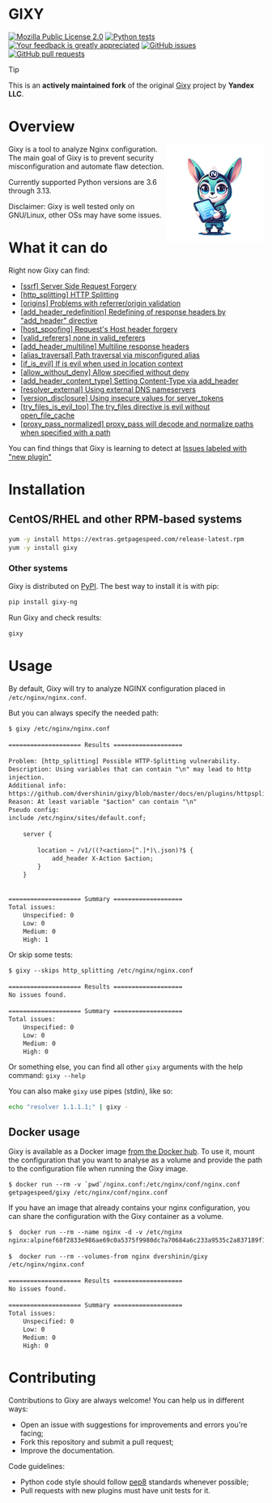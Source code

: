 GIXY
====
[![Mozilla Public License 2.0](https://img.shields.io/github/license/dvershinin/gixy.svg?style=flat-square)](https://github.com/dvershinin/gixy/blob/master/LICENSE)
[![Python tests](https://github.com/dvershinin/gixy/actions/workflows/pythonpackage.yml/badge.svg)](https://github.com/dvershinin/gixy/actions/workflows/pythonpackage.yml)
[![Your feedback is greatly appreciated](https://img.shields.io/maintenance/yes/2023.svg?style=flat-square)](https://github.com/dvershinin/gixy/issues/new)
[![GitHub issues](https://img.shields.io/github/issues/dvershinin/gixy.svg?style=flat-square)](https://github.com/dvershinin/gixy/issues)
[![GitHub pull requests](https://img.shields.io/github/issues-pr/dvershinin/gixy.svg?style=flat-square)](https://github.com/dvershinin/gixy/pulls)

> [!TIP]
> This is an **actively maintained fork** of the original [Gixy](https://github.com/yandex/gixy) project by **Yandex LLC**.  

# Overview
<img align="right" width="192" height="192" src="docs/gixy.png">

Gixy is a tool to analyze Nginx configuration.
The main goal of Gixy is to prevent security misconfiguration and automate flaw detection.

Currently supported Python versions are 3.6 through 3.13.

Disclaimer: Gixy is well tested only on GNU/Linux, other OSs may have some issues.

# What it can do

Right now Gixy can find:

*   [[ssrf] Server Side Request Forgery](https://github.com/dvershinin/gixy/blob/master/docs/en/plugins/ssrf.md)
*   [[http_splitting] HTTP Splitting](https://github.com/dvershinin/gixy/blob/master/docs/en/plugins/httpsplitting.md)
*   [[origins] Problems with referrer/origin validation](https://github.com/dvershinin/gixy/blob/master/docs/en/plugins/origins.md)
*   [[add_header_redefinition] Redefining of response headers by  "add_header" directive](https://github.com/dvershinin/gixy/blob/master/docs/en/plugins/addheaderredefinition.md)
*   [[host_spoofing] Request's Host header forgery](https://github.com/dvershinin/gixy/blob/master/docs/en/plugins/hostspoofing.md)
*   [[valid_referers] none in valid_referers](https://github.com/dvershinin/gixy/blob/master/docs/en/plugins/validreferers.md)
*   [[add_header_multiline] Multiline response headers](https://github.com/dvershinin/gixy/blob/master/docs/en/plugins/addheadermultiline.md)
*   [[alias_traversal] Path traversal via misconfigured alias](https://github.com/dvershinin/gixy/blob/master/docs/en/plugins/aliastraversal.md)
*   [[if_is_evil] If is evil when used in location context](https://github.com/dvershinin/gixy/blob/master/docs/en/plugins/if_is_evil.md)
*   [[allow_without_deny] Allow specified without deny](https://github.com/dvershinin/gixy/blob/master/docs/en/plugins/allow_without_deny.md)
*   [[add_header_content_type] Setting Content-Type via add_header](https://github.com/dvershinin/gixy/blob/master/docs/en/plugins/add_header_content_type.md)
*   [[resolver_external] Using external DNS nameservers](https://blog.zorinaq.com/nginx-resolver-vulns/)
*   [[version_disclosure] Using insecure values for server_tokens](https://github.com/dvershinin/gixy/blob/master/docs/en/plugins/version_disclosure.md)
*   [[try_files_is_evil_too] The try_files directive is evil without open_file_cache](https://www.getpagespeed.com/server-setup/nginx-try_files-is-evil-too)
*   [[proxy_pass_normalized] proxy_pass will decode and normalize paths when specified with a path](https://joshua.hu/proxy-pass-nginx-decoding-normalizing-url-path-dangerous#nginx-proxy_pass)

You can find things that Gixy is learning to detect at [Issues labeled with "new plugin"](https://github.com/dvershinin/gixy/issues?q=is%3Aissue+is%3Aopen+label%3A%22new+plugin%22)

# Installation

## CentOS/RHEL and other RPM-based systems

```bash
yum -y install https://extras.getpagespeed.com/release-latest.rpm
yum -y install gixy
```
### Other systems

Gixy is distributed on [PyPI](https://pypi.python.org/pypi/gixy-ng). The best way to install it is with pip:

```bash
pip install gixy-ng
```

Run Gixy and check results:
```bash
gixy
```

# Usage

By default, Gixy will try to analyze NGINX configuration placed in `/etc/nginx/nginx.conf`.

But you can always specify the needed path:
```
$ gixy /etc/nginx/nginx.conf

==================== Results ===================

Problem: [http_splitting] Possible HTTP-Splitting vulnerability.
Description: Using variables that can contain "\n" may lead to http injection.
Additional info: https://github.com/dvershinin/gixy/blob/master/docs/en/plugins/httpsplitting.md
Reason: At least variable "$action" can contain "\n"
Pseudo config:
include /etc/nginx/sites/default.conf;

	server {

		location ~ /v1/((?<action>[^.]*)\.json)?$ {
			add_header X-Action $action;
		}
	}


==================== Summary ===================
Total issues:
    Unspecified: 0
    Low: 0
    Medium: 0
    High: 1
```

Or skip some tests:
```
$ gixy --skips http_splitting /etc/nginx/nginx.conf

==================== Results ===================
No issues found.

==================== Summary ===================
Total issues:
    Unspecified: 0
    Low: 0
    Medium: 0
    High: 0
```

Or something else, you can find all other `gixy` arguments with the help command: `gixy --help`

You can also make `gixy` use pipes (stdin), like so:

```bash
echo "resolver 1.1.1.1;" | gixy -
```

## Docker usage

Gixy is available as a Docker image [from the Docker hub](https://hub.docker.com/r/getpagespeed/gixy/). To
use it, mount the configuration that you want to analyse as a volume and provide the path to the
configuration file when running the Gixy image.
```
$ docker run --rm -v `pwd`/nginx.conf:/etc/nginx/conf/nginx.conf getpagespeed/gixy /etc/nginx/conf/nginx.conf
```

If you have an image that already contains your nginx configuration, you can share the configuration
with the Gixy container as a volume.
```
$  docker run --rm --name nginx -d -v /etc/nginx
nginx:alpinef68f2833e986ae69c0a5375f9980dc7a70684a6c233a9535c2a837189f14e905

$  docker run --rm --volumes-from nginx dvershinin/gixy /etc/nginx/nginx.conf

==================== Results ===================
No issues found.

==================== Summary ===================
Total issues:
    Unspecified: 0
    Low: 0
    Medium: 0
    High: 0

```

# Contributing
Contributions to Gixy are always welcome! You can help us in different ways:
  * Open an issue with suggestions for improvements and errors you're facing;
  * Fork this repository and submit a pull request;
  * Improve the documentation.

Code guidelines:
  * Python code style should follow [pep8](https://www.python.org/dev/peps/pep-0008/) standards whenever possible;
  * Pull requests with new plugins must have unit tests for it.
